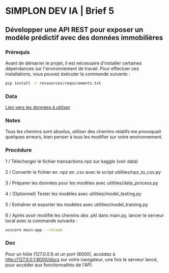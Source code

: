 # SIMPLON DEV IA | Brief 5

## Développer une API REST pour exposer un modèle prédictif avec des données immobilières

### Prérequis

Avant de démarrer le projet, il est nécessaire d'installer certaines dépendances sur l'environnement de travail. Pour effectuer ces installations, vous pouvez éxécuter la commande suivante :
```bash
pip install -r ressources/requirements.txt
```

### Data

[Lien vers les données à utiliser](https://www.kaggle.com/datasets/benoitfavier/immobilier-france/data)

### Notes

Tous les chemins sont absolus, utiliser des chemins relatifs me provoquait quelques erreurs, bien penser à tous les modifier sur votre environnement.

### Procédure

1 / Télécharger le fichier transactions.npz sur kaggle (voir data) <br><br>
2 / Convertir le fichier en .npz en .csv avec le script utilities/npz_to_csv.py <br><br>
3 / Préparer les données pour les modèles avec utilities/data_process.py <br><br>
4 / (Optionnel) Tester les modèles avec utilities/model_testing.py <br><br>
5 / Entraîner et exporter les modèles avec utilities/model_training.py <br><br>
6 / Après avoir modifié les chemins des .pkl dans main.py, lancer le serveur local avec la commande suivante :
```bash
uvicorn main:app --reload
```

### Doc

Pour un hôte (127.0.0.1) et un port (8000), accédez à http://127.0.0.1:8000/docs sur votre navigateur, une fois le serveur lancé, pour accéder aux fonctionnalités de l'API.
